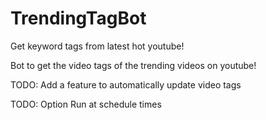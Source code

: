 # TrendingTagBot
Get keyword tags from latest hot youtube!

Bot to get the video tags of the trending videos on youtube!

TODO: Add a feature to automatically update video tags

TODO: Option Run at schedule times
